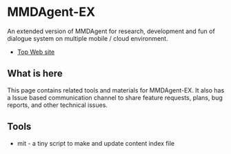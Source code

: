 # MMDAgent-EX
An extended version of MMDAgent for research, development and fun of dialogue system on multiple mobile / cloud environment.

- [Top Web site](https://mmdagent.lee-lab.org/)

## What is here

This page contains related tools and materials for MMDAgent-EX. It also has a Issue based communication channel to share feature requests, plans, bug reports, and other technical issues.

## Tools

- mit - a tiny script to make and update content index file
